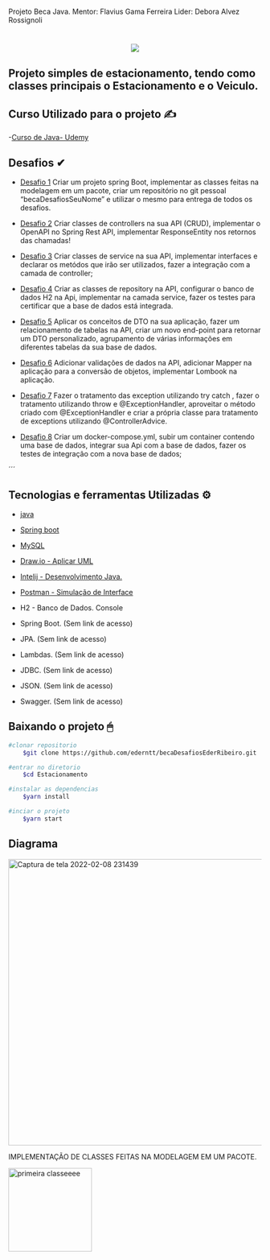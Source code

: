 <br>
Projeto Beca Java.
Mentor: Flavius Gama Ferreira
Lider: Debora Alvez Rossignoli
</br>




<h1 align= "center"> 
<img src="https://ik.imagekit.io/gzogywm8vya/banner_estacionamento_rqqeoyAahE.jpg?ik-sdk-version=javascript-1.4.3&updatedAt=1642687192657.png"
</h1> 

## Projeto simples de estacionamento, tendo como classes principais o Estacionamento e o Veiculo.

## Curso Utilizado para o projeto ✍
-[Curso de Java- Udemy](https://nttdatalearn.udemy.com/course/fundamentos-de-programacao-com-java/learn/lecture/5740792#overview)
 
 ## Desafios ✔
- [Desafio 1](https://github.com/ederntt/becaDesafiosEderRibeiro/edit/main/README.md)
Criar um projeto spring Boot, implementar as classes feitas na modelagem em um pacote, criar um repositório no git pessoal “becaDesafiosSeuNome” e utilizar o mesmo para entrega de todos os desafios.

- [Desafio 2](https://github.com/ederntt/becaDesafiosEderRibeiro/tree/novodesafio)
Criar classes de controllers na sua API (CRUD), implementar o OpenAPI no Spring Rest API, implementar ResponseEntity nos retornos das chamadas!

- [Desafio 3](https://github.com/ederntt/becaDesafiosEderRibeiro/tree/Desafio3_)
Criar classes de service na sua API, implementar interfaces e declarar os metódos que irão ser utilizados, fazer a integração com a camada de controller;

- [Desafio 4](https://github.com/ederntt/becaDesafiosEderRibeiro/tree/Desafio4)
Criar as classes de repository na API, configurar o banco de dados H2 na Api, implementar na camada service, fazer os testes para certificar que a base de dados está integrada.

- [Desafio 5](https://github.com/ederntt/becaDesafiosEderRibeiro/tree/Desafio5)
Aplicar os conceitos de DTO na sua aplicação, fazer um relacionamento de tabelas na API, criar um novo end-point para retornar um DTO personalizado, agrupamento de várias informações em diferentes tabelas da sua base de dados.

- [Desafio 6](https://github.com/ederntt/becaDesafiosEderRibeiro/tree/desafio6)
Adicionar validações de dados na API, adicionar Mapper na aplicação para a conversão de objetos, implementar Lombook na aplicação.

- [Desafio 7](https://github.com/ederntt/becaDesafiosEderRibeiro/tree/desafio7)
Fazer o tratamento das exception utilizando try catch , fazer o tratamento utilizando throw e @ExceptionHandler, aproveitar o método criado com @ExceptionHandler e criar a própria classe para tratamento de exceptions utilizando @ControllerAdvice.

- [Desafio 8]()
 Criar um docker-compose.yml, subir um container contendo uma base de dados, integrar sua Api com a base de dados, fazer os testes de integração com a nova base de dados;

´´´

## Tecnologias e ferramentas Utilizadas ⚙
- [java](https://www.java.com/pt-BR/)
- [Spring boot](https://spring.io/projects/spring-boot)
- [MySQL](https://www.mysql.com/products/workbench/)
- [Draw.io - Aplicar UML](https://drawio.bbva.com/)
- [Intelij - Desenvolvimento Java.](https://www.jetbrains.com/pt-br/idea/) 
- [Postman - Simulação de Interface](https://www.postman.com/)
- H2 - Banco de Dados. Console

- Spring Boot. (Sem link de acesso)
- JPA. (Sem link de acesso)
- Lambdas. (Sem link de acesso)
- JDBC. (Sem link de acesso)
- JSON. (Sem link de acesso)
- Swagger. (Sem link de acesso)



## Baixando o projeto 🖱

```bash
#clonar repositorio
    $git clone https://github.com/ederntt/becaDesafiosEderRibeiro.git

#entrar no diretorio
    $cd Estacionamento

#instalar as dependencias
    $yarn install

#inciar o projeto
    $yarn start
```

## Diagrama

<img width="569" alt="Captura de tela 2022-02-08 231439" src="https://user-images.githubusercontent.com/98030629/153112126-46038000-5cc2-4758-a749-cfb8ebb34cf7.png">
 
 
IMPLEMENTAÇÃO DE CLASSES FEITAS NA MODELAGEM EM UM PACOTE.
 
<img width="166" alt="primeira classeeee" src="https://user-images.githubusercontent.com/98030629/153267341-717e84d3-f332-46fb-b55a-83d73104fe43.png">


